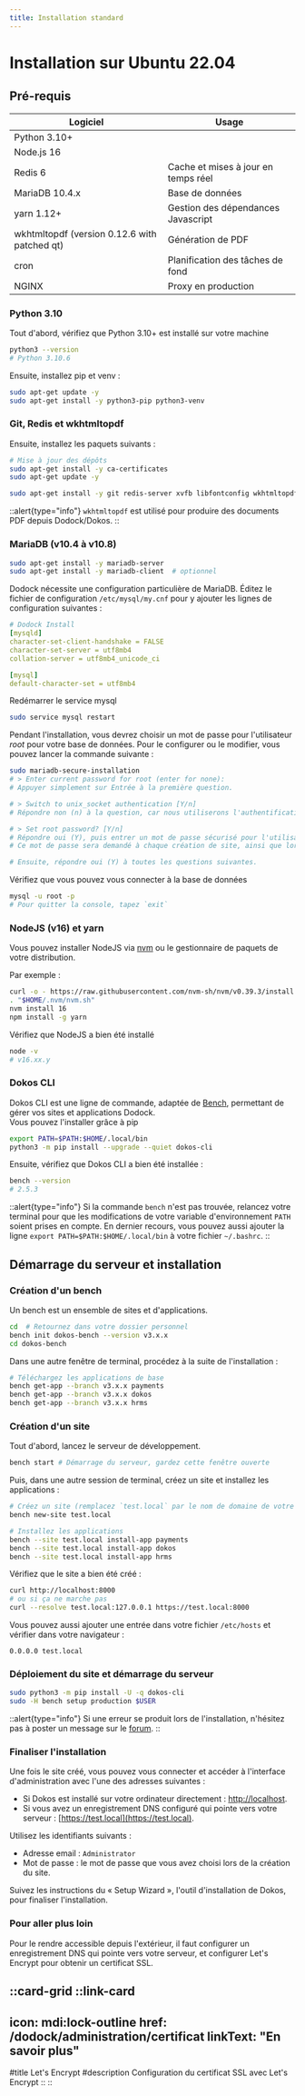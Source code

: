 ```yaml
---
title: Installation standard
---
```


# Installation sur Ubuntu 22.04

## Pré-requis

|Logiciel|Usage|
|---|---|
|Python 3.10+||
|Node.js 16||
|Redis 6|Cache et mises à jour en temps réel|
|MariaDB 10.4.x|Base de données|
|yarn 1.12+|Gestion des dépendances Javascript|
|wkhtmltopdf (version 0.12.6 with patched qt)|Génération de PDF|
|cron|Planification des tâches de fond|
|NGINX|Proxy en production|


### Python 3.10

Tout d'abord, vérifiez que Python 3.10+ est installé sur votre machine

```sh
python3 --version
# Python 3.10.6
```

Ensuite, installez pip et venv :

```sh
sudo apt-get update -y
sudo apt-get install -y python3-pip python3-venv
```

### Git, Redis et wkhtmltopdf

Ensuite, installez les paquets suivants :

```sh
# Mise à jour des dépôts
sudo apt-get install -y ca-certificates
sudo apt-get update -y

sudo apt-get install -y git redis-server xvfb libfontconfig wkhtmltopdf
```

::alert{type="info"}
`wkhtmltopdf` est utilisé pour produire des documents PDF depuis Dodock/Dokos.
::

### MariaDB (v10.4 à v10.8)

```sh
sudo apt-get install -y mariadb-server
sudo apt-get install -y mariadb-client  # optionnel
```

Dodock nécessite une configuration particulière de MariaDB.
Éditez le fichier de configuration `/etc/mysql/my.cnf` pour y ajouter les lignes de configuration suivantes :

```yaml
# Dodock Install
[mysqld]
character-set-client-handshake = FALSE
character-set-server = utf8mb4
collation-server = utf8mb4_unicode_ci

[mysql]
default-character-set = utf8mb4
```

Redémarrer le service mysql

```sh
sudo service mysql restart
```

Pendant l'installation, vous devrez choisir un mot de passe pour l'utilisateur *root* pour votre base de données.
Pour le configurer ou le modifier, vous pouvez lancer la commande suivante :
```sh
sudo mariadb-secure-installation
# > Enter current password for root (enter for none):
# Appuyer simplement sur Entrée à la première question.

# > Switch to unix_socket authentication [Y/n]
# Répondre non (n) à la question, car nous utiliserons l'authentification par mot de passe.

# > Set root password? [Y/n]
# Répondre oui (Y), puis entrer un mot de passe sécurisé pour l'utilisateur `root` de la base de données.
# Ce mot de passe sera demandé à chaque création de site, ainsi que lors des opérations de maintenance.

# Ensuite, répondre oui (Y) à toutes les questions suivantes.
```

Vérifiez que vous pouvez vous connecter à la base de données

```sh
mysql -u root -p
# Pour quitter la console, tapez `exit`
```

### NodeJS (v16) et yarn

Vous pouvez installer NodeJS via [nvm](https://github.com/nvm-sh/nvm) ou le gestionnaire de paquets de votre distribution.

Par exemple :
```sh
curl -o - https://raw.githubusercontent.com/nvm-sh/nvm/v0.39.3/install.sh | bash
. "$HOME/.nvm/nvm.sh"
nvm install 16
npm install -g yarn
```

Vérifiez que NodeJS a bien été installé
```sh
node -v
# v16.xx.y
```


### Dokos CLI

Dokos CLI est une ligne de commande, adaptée de [Bench](https://github.com/frappe/bench), permettant de gérer vos sites et applications Dodock.  
Vous pouvez l'installer grâce à pip

```sh
export PATH=$PATH:$HOME/.local/bin
python3 -m pip install --upgrade --quiet dokos-cli
```

Ensuite, vérifiez que Dokos CLI a bien été installée :

```sh
bench --version
# 2.5.3
```

::alert{type="info"}
Si la commande `bench` n'est pas trouvée, relancez votre terminal pour que les modifications de votre variable d'environnement `PATH` soient prises en compte.
En dernier recours, vous pouvez aussi ajouter la ligne `export PATH=$PATH:$HOME/.local/bin` à votre fichier `~/.bashrc`.
::

## Démarrage du serveur et installation

### Création d'un bench

Un bench est un ensemble de sites et d'applications.

```sh
cd  # Retournez dans votre dossier personnel
bench init dokos-bench --version v3.x.x
cd dokos-bench
```

Dans une autre fenêtre de terminal, procédez à la suite de l'installation :

```sh
# Téléchargez les applications de base
bench get-app --branch v3.x.x payments
bench get-app --branch v3.x.x dokos
bench get-app --branch v3.x.x hrms
```

### Création d'un site

Tout d'abord, lancez le serveur de développement.

```sh
bench start # Démarrage du serveur, gardez cette fenêtre ouverte
```

Puis, dans une autre session de terminal, créez un site et installez les applications :

```sh
# Créez un site (remplacez `test.local` par le nom de domaine de votre choix)
bench new-site test.local

# Installez les applications
bench --site test.local install-app payments
bench --site test.local install-app dokos
bench --site test.local install-app hrms
```

Vérifiez que le site a bien été créé :

```sh
curl http://localhost:8000
# ou si ça ne marche pas
curl --resolve test.local:127.0.0.1 https://test.local:8000
```

Vous pouvez aussi ajouter une entrée dans votre fichier `/etc/hosts` et vérifier dans votre navigateur :

```
0.0.0.0 test.local
```

### Déploiement du site et démarrage du serveur

```sh
sudo python3 -m pip install -U -q dokos-cli
sudo -H bench setup production $USER
```

::alert{type="info"}
Si une erreur se produit lors de l'installation, n'hésitez pas à poster un message sur le [forum](https://community.dokos.io).
::

### Finaliser l'installation

Une fois le site créé, vous pouvez vous connecter et accéder à l'interface d'administration avec l'une des adresses suivantes :
- Si Dokos est installé sur votre ordinateur directement : [http://localhost](http://localhost).
- Si vous avez un enregistrement DNS configuré qui pointe vers votre serveur : [https://test.local](https://test.local).

Utilisez les identifiants suivants :
- Adresse email : `Administrator`
- Mot de passe : le mot de passe que vous avez choisi lors de la création du site.

Suivez les instructions du « Setup Wizard », l'outil d'installation de Dokos, pour finaliser l'installation.

### Pour aller plus loin

Pour le rendre accessible depuis l'extérieur, il faut configurer un enregistrement DNS qui pointe vers votre serveur, et configurer Let's Encrypt pour obtenir un certificat SSL.

::card-grid
  ::link-card
  ---
  icon: mdi:lock-outline
  href: /dodock/administration/certificat
  linkText: "En savoir plus"
  ---
  #title
  Let's Encrypt
  #description
  Configuration du certificat SSL avec Let's Encrypt
  ::
::